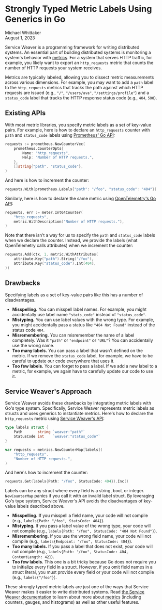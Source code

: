 # Strongly Typed Metric Labels Using Generics in Go

<div class="blog-author">Michael Whittaker</div>
<div class="blog-date">August 1, 2023</div>

Service Weaver is a programming framework for writing distributed systems. An
essential part of building distributed systems is monitoring a system's behavior
with [metrics][what_are_metrics]. For a system that serves HTTP traffic, for
example, you likely want to export an `http_requests` metric that counts the
number of HTTP requests your system receives.

Metrics are typically labeled, allowing you to dissect metric measurements
across various dimensions. For example, you may want to add a `path` label to
the `http_requests` metrics that tracks the path against which HTTP requests are
issued (e.g., `"/"`, `"/users/ava"`, `"/settings/profile"`) and a `status_code`
label that tracks the HTTP response status code (e.g., `404`, `500`).

## Existing APIs

With most metric libraries, you specify metric labels as a set of key-value
pairs. For example, here is how to declare an `http_requests` counter with
`path` and `status_code` labels using [Prometheus' Go API][prometheus_api]:

```go
requests := prometheus.NewCounterVec(
    prometheus.CounterOpts{
        Name: "http_requests",
        Help: "Number of HTTP requests.",
    },
    []string{"path", "status_code"},
)
```

And here is how to increment the counter:

```go
requests.With(prometheus.Labels{"path": "/foo", "status_code": "404"}).Inc()
```

Similarly, here is how to declare the same metric using [OpenTelemetry's Go
API][otel_api]:

```go
requests, err := meter.Int64Counter(
    "http_requests",
    metric.WithDescription("Number of HTTP requests."),
)
```

Note that there isn't a way for us to specify the `path` and `status_code`
labels when we declare the counter. Instead, we provide the labels (what
OpenTelemetry calls attributes) when we increment the counter:

```go
requests.Add(ctx, 1, metric.WithAttributes(
    attribute.Key("path").String("/foo"),
    attribute.Key("status_code").Int(404),
))
```

## Drawbacks

Specifying labels as a set of key-value pairs like this has a number of
disadvantages.

- **Misspelling.** You can misspell label names. For example, you might
  accidentally use label name `"stats_code"` instead of `"status_code"`.
- **Mistyping.** You can use label values with the wrong type. For example, you
  might accidentally pass a status like `"404 Not Found"` instead of the status
  code `404`.
- **Misremembering.** You can misremember the name of a label completely. Was it
  `"path"` or `"endpoint"` or `"URL"`? You can accidentally use the wrong name.
- **Too many labels.** You can pass a label that wasn't defined on the metric.
  If we remove the `status_code` label, for example, we have to be careful to
  update our code everywhere that uses it.
- **Too few labels.** You can forget to pass a label. If we add a new label to a
  metric, for example, we again have to carefully update our code to use it.

## Service Weaver's Approach

Service Weaver avoids these drawbacks by integrating metric labels with Go's
type system. Specifically, Service Weaver represents metric labels as structs
and uses generics to instantiate metrics. Here's how to declare the
`http_requests` metric using [Service Weaver's API][weaver_api]:

```go
type labels struct {
    Path       string `weaver:"path"`
    StatusCode int    `weaver:"status_code"`
}

var requests = metrics.NewCounterMap[labels](
    "http_requests",
    "Number of HTTP requests.",
)
```

And here's how to increment the counter:

```go
requests.Get(labels{Path: "/foo", StatusCode: 404}).Inc()
```

Labels can be any struct where every field is a string, bool, or integer.
`NewCounterMap` panics if you call it with an invalid label struct. By
leveraging Go's type system, Service Weaver's API avoids the disadvantages of
key-value labels described above.

- **Misspelling.** If you misspell a field name, your code will not compile
  (e.g., `labels{Path: "/foo", StatsCode: 404}`).
- **Mistyping.** If you pass a label value of the wrong type, your code will not
  compile (e.g., `labels{Path: "/foo", StatusCode: "404 Not Found"}`).
- **Misremembering.** If you use the wrong field name, your code will not
  compile (e.g., `labels{Endpoint: "/foo", StatusCode: 404}`).
- **Too many labels.** If you pass a label that does not exist, your code will
  not compile (e.g., `labels{Path: "/foo", StatusCode: 404, ContentLength: 42}`).
- **Too few labels.** This one is a bit tricky because Go does not require you
  to initialize every field in a struct. However, if you omit field names in a
  struct literal, you must provide every field or your code will not compile
  (e.g., `labels{"/foo"}`).

These strongly typed metric labels are just one of the ways that Service Weaver
makes it easier to write distributed systems. Read [the Service Weaver
documentation][docs] to learn about more about [metrics][metrics] (including
counters, gauges, and histograms) as well as other useful features.

[docs]: ../docs.html
[metrics]: ../docs.html#metrics
[otel_api]: https://pkg.go.dev/go.opentelemetry.io/otel/metric
[prometheus_api]: https://pkg.go.dev/github.com/prometheus/client_golang/prometheus
[weaver_api]: https://pkg.go.dev/github.com/ServiceWeaver/weaver/metrics
[what_are_metrics]: https://prometheus.io/docs/introduction/overview/#what-are-metrics
